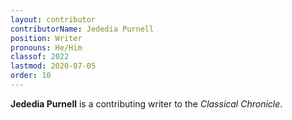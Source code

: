 ```yaml
---
layout: contributor
contributorName: Jededia Purnell
position: Writer
pronouns: He/Him
classof: 2022
lastmod: 2020-07-05
order: 10
---
```

**Jededia Purnell** is a contributing writer to the *Classical Chronicle*.
